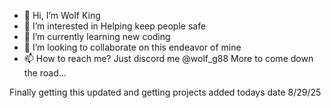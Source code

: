 - 👋 Hi, I’m Wolf King
- 👀 I’m interested in Helping keep people safe
- 🌱 I’m currently learning new coding
- 💞️ I’m looking to collaborate on this endeavor of mine
- 📫 How to reach me? Just discord me @wolf_g88
  More to come down the road...
  
Finally getting this updated and getting projects added todays date 8/29/25
